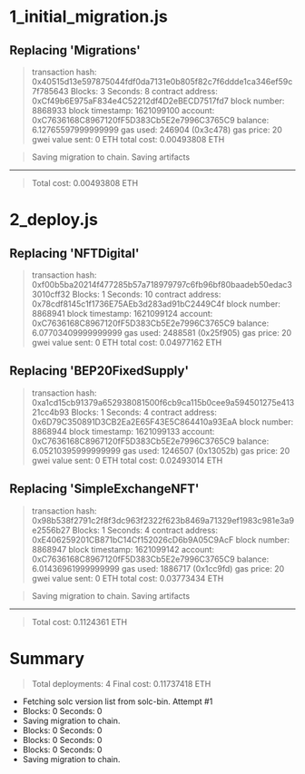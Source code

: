 1_initial_migration.js
======================

   Replacing 'Migrations'
   ----------------------
   > transaction hash:    0x40515d13e597875044fdf0da7131e0b805f82c7f6ddde1ca346ef59c7f785643
   > Blocks: 3            Seconds: 8
   > contract address:    0xCf49b6E975aF834e4C52212df4D2eBECD7517fd7
   > block number:        8868933
   > block timestamp:     1621099100
   > account:             0xC7636168C8967120fF5D383Cb5E2e7996C3765C9
   > balance:             6.12765597999999999
   > gas used:            246904 (0x3c478)
   > gas price:           20 gwei
   > value sent:          0 ETH
   > total cost:          0.00493808 ETH


   > Saving migration to chain.
   > Saving artifacts
   -------------------------------------
   > Total cost:          0.00493808 ETH


2_deploy.js
===========

   Replacing 'NFTDigital'
   ----------------------
   > transaction hash:    0xf00b5ba20214f477285b57a718979797c6fb96bf80baadeb50edac33010cff32
   > Blocks: 1            Seconds: 10
   > contract address:    0x78cdf8145c1f1736E75AEb3d283ad91bC2449C4f
   > block number:        8868941
   > block timestamp:     1621099124
   > account:             0xC7636168C8967120fF5D383Cb5E2e7996C3765C9
   > balance:             6.07703409999999999
   > gas used:            2488581 (0x25f905)
   > gas price:           20 gwei
   > value sent:          0 ETH
   > total cost:          0.04977162 ETH


   Replacing 'BEP20FixedSupply'
   ----------------------------
   > transaction hash:    0xa1cd15cb91379a652938081500f6cb9ca115b0cee9a594501275e41321cc4b93
   > Blocks: 1            Seconds: 4
   > contract address:    0x6D79C350891D3CB2Ea2E65F43E5C864410a93EaA
   > block number:        8868944
   > block timestamp:     1621099133
   > account:             0xC7636168C8967120fF5D383Cb5E2e7996C3765C9
   > balance:             6.05210395999999999
   > gas used:            1246507 (0x13052b)
   > gas price:           20 gwei
   > value sent:          0 ETH
   > total cost:          0.02493014 ETH


   Replacing 'SimpleExchangeNFT'
   -----------------------------
   > transaction hash:    0x98b538f2791c2f8f3dc963f2322f623b8469a71329ef1983c981e3a9e2556b27
   > Blocks: 1            Seconds: 4
   > contract address:    0xE406259201CB871bC14Cf152026cD6b9A05C9AcF
   > block number:        8868947
   > block timestamp:     1621099142
   > account:             0xC7636168C8967120fF5D383Cb5E2e7996C3765C9
   > balance:             6.01436961999999999
   > gas used:            1886717 (0x1cc9fd)
   > gas price:           20 gwei
   > value sent:          0 ETH
   > total cost:          0.03773434 ETH


   > Saving migration to chain.
   > Saving artifacts
   -------------------------------------
   > Total cost:           0.1124361 ETH


Summary
=======
> Total deployments:   4
> Final cost:          0.11737418 ETH


- Fetching solc version list from solc-bin. Attempt #1
- Blocks: 0            Seconds: 0
- Saving migration to chain.
- Blocks: 0            Seconds: 0
- Blocks: 0            Seconds: 0
- Blocks: 0            Seconds: 0
- Saving migration to chain.